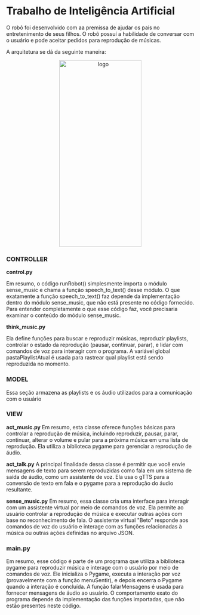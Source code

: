 # Trabalho de Inteligência Artificial

O robô foi desenvolvido com aa premissa de ajudar os pais no entretenimento de seus filhos. O robô possuí a habilidade de conversar com o usuário e pode aceitar pedidos para reprodução de músicas.

A arquitetura se dá da seguinte maneira: 

<p align="center">
  <img src="https://github.com/Thiago1803/TRABALHOIA/assets/64339671/12455c20-a97e-44d2-829e-9972dea6eb67" alt="logo" width="220" height="500">
</p>

### CONTROLLER

**control.py**

Em resumo, o código runRobot() simplesmente importa o módulo sense_music e chama a função speech_to_text() desse módulo. O que exatamente a função speech_to_text() faz depende da implementação dentro do módulo sense_music, que não está presente no código fornecido. Para entender completamente o que esse código faz, você precisaria examinar o conteúdo do módulo sense_music.


**think_music.py**

Ela define funções para buscar e reproduzir músicas, reproduzir playlists, controlar o estado da reprodução (pausar, continuar, parar), e lidar com comandos de voz para interagir com o programa. A variável global pastaPlaylistAtual é usada para rastrear qual playlist está sendo reproduzida no momento.

### MODEL

Essa seção armazena as playlists e os áudio utilizados para a comunicação com o usuário

### VIEW
**act_music.py**
Em resumo, esta classe oferece funções básicas para controlar a reprodução de música, incluindo reproduzir, pausar, parar, continuar, alterar o volume e pular para a próxima música em uma lista de reprodução. Ela utiliza a biblioteca pygame para gerenciar a reprodução de áudio.

**act_talk.py**
A principal finalidade dessa classe é permitir que você envie mensagens de texto para serem reproduzidas como fala em um sistema de saída de áudio, como um assistente de voz. Ela usa o gTTS para a conversão de texto em fala e o pygame para a reprodução do áudio resultante.

**sense_music.py**
Em resumo, essa classe cria uma interface para interagir com um assistente virtual por meio de comandos de voz. Ela permite ao usuário controlar a reprodução de música e executar outras ações com base no reconhecimento de fala. O assistente virtual "Beto" responde aos comandos de voz do usuário e interage com as funções relacionadas à música ou outras ações definidas no arquivo JSON.


### main.py
Em resumo, esse código é parte de um programa que utiliza a biblioteca pygame para reproduzir música e interage com o usuário por meio de comandos de voz. Ele inicializa o Pygame, executa a interação por voz (provavelmente com a função menuSentir), e depois encerra o Pygame quando a interação é concluída. A função falarMensagens é usada para fornecer mensagens de áudio ao usuário. O comportamento exato do programa depende da implementação das funções importadas, que não estão presentes neste código.
